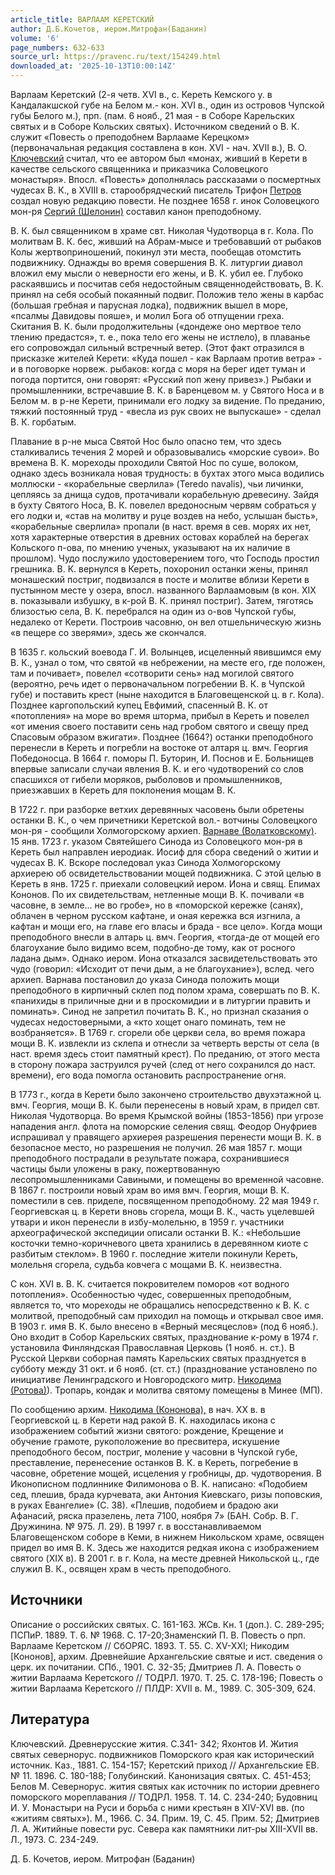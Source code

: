 ```yaml
---
article_title: ВАРЛААМ КЕРЕТСКИЙ
author: Д.Б.Кочетов, иером.Митрофан(Баданин)
volume: '6'
page_numbers: 632-633
source_url: https://pravenc.ru/text/154249.html
downloaded_at: '2025-10-13T10:00:14Z'
---
```


Варлаам Керетский (2-я четв. XVI в., с. Кереть Кемского у. в Кандалакшской губе на Белом м.- кон. XVI в., один из островов Чупской губы Белого м.), прп. (пам. 6 нояб., 21 мая - в Соборе Карельских святых и в Соборе Кольских святых). Источником сведений о В. К. служит «Повесть о преподобнем Варлааме Керецком» (первоначальная редакция составлена в кон. XVI - нач. XVII в.), В. О. [Ключевский](https://pravenc.ru/text/Ключевский.html) считал, что ее автором был «монах, живший в Керети в качестве сельского священника и приказчика Соловецкого монастыря». Впосл. «Повесть» дополнялась рассказами о посмертных чудесах В. К., в XVIII в. старообрядческий писатель Трифон [Петров](https://pravenc.ru/text/Петров.html) создал новую редакцию повести. Не позднее 1658 г. инок Соловецкого мон-ря [Сергий (Шелонин)](<https://pravenc.ru/text/Сергий (Шелонин).html>) составил канон преподобному.

В. К. был священником в храме свт. Николая Чудотворца в г. Кола. По молитвам В. К. бес, живший на Абрам-мысе и требовавший от рыбаков Колы жертвоприношений, покинул эти места, пообещав отомстить подвижнику. Однажды во время совершения В. К. литургии диавол вложил ему мысли о неверности его жены, и В. К. убил ее. Глубоко раскаявшись и посчитав себя недостойным священнодействовать, В. К. принял на себя особый покаянный подвиг. Положив тело жены в карбас (большая гребная и парусная лодка), подвижник вышел в море, «псалмы Давидовы пояше», и молил Бога об отпущении греха. Скитания В. К. были продолжительны («дондеже оно мертвое тело тлению предастся», т. е., пока тело его жены не истлело), в плаванье его сопровождал сильный встречный ветер. (Этот факт отразился в присказке жителей Керети: «Куда пошел - как Варлаам против ветра» - и в поговорке норвеж. рыбаков: когда с моря на берег идет туман и погода портится, они говорят: «Русский поп жену привез».) Рыбаки и промышленники, встречавшие В. К. в Баренцевом м. у Святого Носа и в Белом м. в р-не Керети, принимали его лодку за видение. По преданию, тяжкий постоянный труд - «весла из рук своих не выпускаше» - сделал В. К. горбатым.

Плавание в р-не мыса Святой Нос было опасно тем, что здесь сталкивались течения 2 морей и образовывались «морские сувои». Во времена В. К. мореходы проходили Святой Нос по суше, волоком, однако здесь возникала новая трудность: в бухтах этого мыса водились моллюски - «корабельные сверлила» (Teredo navalis), чьи личинки, цепляясь за днища судов, протачивали корабельную древесину. Зайдя в бухту Святого Носа, В. К. повелел вредоносным червям собраться у его лодки и, «став на молитву и руце воздев на небо, услышан бысть», «корабельные сверлила» пропали (в наст. время в сев. морях их нет, хотя характерные отверстия в древних остовах кораблей на берегах Кольского п-ова, по мнению ученых, указывают на их наличие в прошлом). Чудо послужило удостоверением того, что Господь простил грешника. В. К. вернулся в Кереть, похоронил останки жены, принял монашеский постриг, подвизался в посте и молитве вблизи Керети в пустынном месте у озера, впосл. названного Варлаамовым (в кон. XIX в. показывали избушку, в к-рой В. К. принял постриг). Затем, тяготясь близостью села, В. К. перебрался на один из о-вов Чупской губы, недалеко от Керети. Построив часовню, он вел отшельническую жизнь «в пещере со зверями», здесь же скончался.

В 1635 г. кольский воевода Г. И. Волынцев, исцеленный явившимся ему В. К., узнал о том, что святой «в небрежении, на месте его, где положен, там и почивает», повелел «сотворити сень» над могилой святого (вероятно, речь идет о первоначальном погребении В. К. в Чупской губе) и поставить крест (ныне находится в Благовещенской ц. в г. Кола). Позднее каргопольский купец Евфимий, спасенный В. К. от «потопления» на море во время шторма, прибыл в Кереть и повелел «от имения своего поставити сень над гробом святого и свещу пред Спасовым образом вжигати». Позднее (1664?) останки преподобного перенесли в Кереть и погребли на востоке от алтаря ц. вмч. Георгия Победоносца. В 1664 г. поморы П. Буторин, И. Поснов и Е. Больнищев впервые записали случаи явления В. К. и его чудотворений со слов спасшихся от гибели моряков, рыболовов и промышленников, приезжавших в Кереть для поклонения мощам В. К.

В 1722 г. при разборке ветхих деревянных часовень были обретены останки В. К., о чем причетники Керетской вол.- вотчины Соловецкого мон-ря - сообщили Холмогорскому архиеп. [Варнаве (Волатковскому)](<https://pravenc.ru/text/Варнаве (Волатковскому).html>). 15 янв. 1723 г. указом Святейшего Синода из Соловецкого мон-ря в Кереть был направлен иеродиак. Иосиф для сбора сведений о житии и чудесах В. К. Вскоре последовал указ Синода Холмогорскому архиерею об освидетельствовании мощей подвижника. С этой целью в Кереть в янв. 1725 г. приехали соловецкий иером. Иона и свящ. Епимах Кононов. По их свидетельствам, нетленные мощи В. К. почивали «в часовне, в земле... не во гробе», но в «поморской кережке (санях), облачен в черном русском кафтане, и оная кережка вся изгнила, а кафтан и мощи его, на главе его власы и брада - все цело». Когда мощи преподобного внесли в алтарь ц. вмч. Георгия, «тогда-де от мощей его благоухание было видимо всем, подобно-де тому, как от росного ладана дым». Однако иером. Иона отказался засвидетельствовать это чудо (говорил: «Исходит от печи дым, а не благоухание»), вслед. чего архиеп. Варнава постановил до указа Синода положить мощи преподобного в кирпичный склеп под полом храма, совершать по В. К. «панихиды в приличные дни и в проскомидии и в литургии править и поминать». Синод не запретил почитать В. К., но признал сказания о чудесах недостоверными, а «кто хощет онаго поминать, тем не возбраняется». В 1769 г. сгорели обе церкви села, во время пожара мощи В. К. извлекли из склепа и отнесли за четверть версты от села (в наст. время здесь стоит памятный крест). По преданию, от этого места в сторону пожара заструился ручей (след от него сохранился до наст. времени), его вода помогла остановить распространение огня.

В 1773 г., когда в Керети было закончено строительство двухэтажной ц. вмч. Георгия, мощи В. К. были перенесены в новый храм, в придел свт. Николая Чудотворца. Во время Крымской войны (1853-1856) при угрозе нападения англ. флота на поморские селения свящ. Феодор Онуфриев испрашивал у правящего архиерея разрешения перенести мощи В. К. в безопасное место, но разрешения не получил. 26 мая 1857 г. мощи преподобного пострадали в результате пожара, сохранившиеся частицы были уложены в раку, пожертвованную лесопромышленниками Савиными, и помещены во временной часовне. В 1867 г. построили новый храм во имя вмч. Георгия, мощи В. К. поместили в сев. приделе, посвященном преподобному. 22 мая 1949 г. Георгиевская ц. в Керети вновь сгорела, мощи В. К., часть уцелевшей утвари и икон перенесли в избу-молельню, в 1959 г. участники археографической экспедиции описали останки В. К.: «Небольшие косточки темно-коричневого цвета хранились в деревянном киоте с разбитым стеклом». В 1960 г. последние жители покинули Кереть, молельня сгорела, судьба ковчега с мощами В. К. неизвестна.

С кон. XVI в. В. К. считается покровителем поморов «от водного потопления». Особенностью чудес, совершенных преподобным, является то, что мореходы не обращались непосредственно к В. К. с молитвой, преподобный сам приходил на помощь и открывал свое имя. В 1903 г. имя В. К. было внесено в «Верный месяцеслов» (под 6 нояб.). Оно входит в Собор Карельских святых, празднование к-рому в 1974 г. установила Финляндская Православная Церковь (1 нояб. н. ст.). В Русской Церкви соборная память Карельских святых празднуется в субботу между 31 окт. и 6 нояб. (ст. ст.) (празднование установлено по инициативе Ленинградского и Новгородского митр. [Никодима (Ротова)](<https://pravenc.ru/text/Никодима (Ротова).html>)). Тропарь, кондак и молитва святому помещены в Минее (МП).

По сообщению архим. [Никодима (Кононова),](<https://pravenc.ru/text/Никодима (Кононова) .html>) в нач. XX в. в Георгиевской ц. в Керети над ракой В. К. находилась икона с изображением событий жизни святого: рождение, Крещение и обучение грамоте, рукоположение во пресвитера, искушение преподобного бесом, постриг, моление у часовни в Чупской губе, преставление, перенесение останков В. К. в Кереть, погребение в часовне, обретение мощей, исцеления у гробницы, др. чудотворения. В Иконописном подлиннике Филимонова о В. К. написано: «Подобием сед, плешив, брада курчевата, аки Антония Киевскаго, ризы поповския, в руках Евангелие» (С. 38). «Плешив, подобием и брадою аки Афанасий, ряска празелень, лета 7100, ноября 7» (БАН. Собр. В. Г. Дружинина. № 975. Л. 29). В 1997 г. в восстанавливаемом Благовещенском соборе в Кеми, в нижнем Никольском храме, освящен придел во имя В. К. Здесь же находится редкая икона с изображением святого (XIX в). В 2001 г. в г. Кола, на месте древней Никольской ц., где служил В. К., освящен храм в честь преподобного.

## Источники

Описание о российских святых. С. 161-163. ЖСв. Кн. 1 (доп.). С. 289-295; ПСПиР. 1889. Т. 6. № 1968. С. 17-20;Знаменский П. В. Повесть о прп. Варлааме Керетском // СбОРЯС. 1893. Т. 55. С. XV-XXI; Никодим [Кононов], архим. Древнейшие Архангельские святые и ист. сведения о церк. их почитании. СПб., 1901. С. 32-35; Дмитриев Л. А. Повесть о житии Варлаама Керетского // ТОДРЛ. 1970. Т. 25. С. 178-196; Повесть о житии Варлаама Керетского // ПЛДР: XVII в. М., 1989. С. 305-309, 624.

## Литература

Ключевский. Древнерусские жития. C.341- 342; Яхонтов И. Жития святых севернорус. подвижников Поморского края как исторический источник. Каз., 1881. С. 154-157; Керетский приход // Архангельские ЕВ. № 11. 1896. С. 180-188; Голубинский. Канонизация святых. С. 451-453; Белов М. Севернорус. жития святых как источник по истории древнего поморского мореплавания // ТОДРЛ. 1958. Т. 14. С. 234-240; Будовниц И. У. Монастыри на Руси и борьба с ними крестьян в XIV-XVI вв. (по «житиям святых»). М., 1966. С. 34. Прим. 19, С. 45. Прим. 52; Дмитриев Л. А. Житийные повести рус. Севера как памятники лит-ры XIII-XVII вв. Л., 1973. С. 234-249.

Д. Б. Кочетов, иером. Митрофан   (Баданин)
